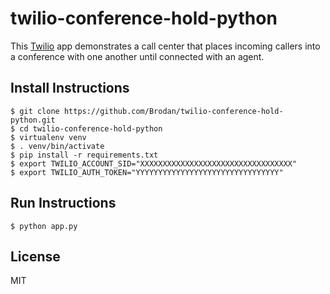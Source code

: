 # twilio-conference-hold-python
This [Twilio](https://www.twilio.com/) app demonstrates a call center that places incoming callers into a conference with one another until connected with an agent.

## Install Instructions
```
$ git clone https://github.com/Brodan/twilio-conference-hold-python.git
$ cd twilio-conference-hold-python
$ virtualenv venv
$ . venv/bin/activate
$ pip install -r requirements.txt
$ export TWILIO_ACCOUNT_SID="XXXXXXXXXXXXXXXXXXXXXXXXXXXXXXXXXX"
$ export TWILIO_AUTH_TOKEN="YYYYYYYYYYYYYYYYYYYYYYYYYYYYYYYY"
```

## Run Instructions
```
$ python app.py
```

## License
MIT
